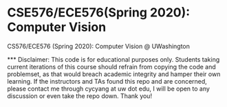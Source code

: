 # CSE576/ECE576(Spring 2020): Computer Vision
CS576/ECE576 (Spring 2020): Computer Vision @ UWashington

*** Disclaimer: This code is for educational purposes only. Students taking current iterations of this course should refrain from copying the code and problemset, as that would breach academic integrity and hamper their own learning. If the instructors and TAs found this repo and are concerned, please contact me through cycyang at uw dot edu, I will be open to any discussion or even take the repo down. Thank you!
